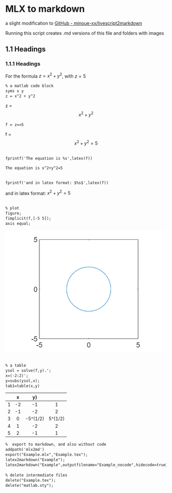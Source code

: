 # MLX to markdown

a slight modification to [GitHub - minoue-xx/livescript2markdown](https://github.com/minoue-xx/livescript2markdown)

Running this script creates .md versions of this file and folders with images

## 1.1 Headings

### 1.1.1 Headings

For the formula  $z=x^2 +y^2$, with $z=5$

```matlab:Code
% a matlab code block
syms x y
z = x^2 + y^2
```

z =
$$ x^2 +y^2 $$

```matlab:Code
f = z==5
```

f =
$$ x^2 +y^2 =5$$

```matlab:Code

fprintf('The equation is %s',latex(f))
```

```text:Output
The equation is x^2+y^2=5
```

```matlab:Code

fprintf('and in latex format: $%s$',latex(f))
```

and in latex format: $x^2+y^2=5$

```matlab:Code

% plot
figure;
fimplicit(f,[-5 5]);
axis equal;
```

![figure_0.png](Example_images/figure_0.png)

```matlab:Code

% a table
ysol = solve(f,y).';
x=(-2:2)';
y=subs(ysol,x);
tab1=table(x,y)
```

| |x|y}| |
|:--:|:--:|:--:|:--:|
|1|-2|-1      |1      |
|2|-1|-2      |2      |
|3|0|-5^(1/2)|5^(1/2)|
|4|1|-2      |2      |
|5|2|-1      |1      |

```matlab:Code
%  export to markdown, and also without code
addpath('mlx2md')
export("Example.mlx","Example.tex");
latex2markdown("Example");
latex2markdown("Example",outputfilename="Example_nocode",hidecode=true);

% delete intermediate files
delete("Example.tex");
delete("matlab.sty");
```
